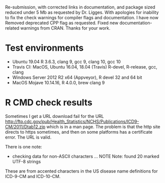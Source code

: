 Re-submission, with corrected links in documentation, and package sized reduced under 5 Mb as requested by Dr. Ligges. With apologies for inability to fix the check warnings for compiler flags and documentation. I have now Removed deprecated CPP flag as requested. Fixed new documentation-related warnings from CRAN. Thanks for your work.

# Test environments

  * Ubuntu 19.04 R 3.6.3, clang 9, gcc 9, clang 10, gcc 10
  * Travis CI: MacOS, Ubuntu 16.04, 18.04 (Travis) R-devel, R-release, gcc, clang
  * Windows Server 2012 R2 x64 (Appveyor), R devel 32 and 64 bit
  * MacOS Mojave 10.14.16, R 4.0.0, brew clang 9

# R CMD check results

Sometimes I get a URL download fail for the URL http://ftp.cdc.gov/pub/Health_Statistics/NCHS/Publications/ICD9-CM/2011/Dtab12.zip which is in a man page. The problem is that the http site directs to https sometimes, and then on some platforms has a certificate error. The URL is valid.

There is one note:

* checking data for non-ASCII characters ... NOTE
  Note: found 20 marked UTF-8 strings
  
These are from accented characters in the US disease name definitions for ICD-9-CM and ICD-10-CM.
